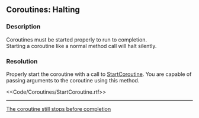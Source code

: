 ## Coroutines: Halting
### Description

Coroutines must be started properly to run to completion.  
Starting a coroutine like a normal method call will halt silently.  

### Resolution
Properly start the coroutine with a call to [StartCoroutine](https://docs.unity3d.com/ScriptReference/MonoBehaviour.StartCoroutine.html). You are capable of passing arguments to the coroutine using this method.

<<Code/Coroutines/StartCoroutine.rtf>>

---  
[The coroutine still stops before completion](Disabling%20Objects.md)